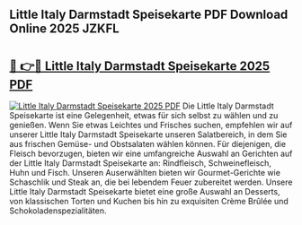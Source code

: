 ## Little Italy Darmstadt Speisekarte PDF Download Online 2025 JZKFL

# <h2><a href="http://gca0npu.nevu.top/?p=Little+Italy+Darmstadt+Speisekarte">🔗 👉🔴 Little Italy Darmstadt Speisekarte 2025 PDF</a></h2>

[![Little Italy Darmstadt Speisekarte 2025 PDF](https://i.imgur.com/dBaPXMq.png)](http://gca0npu.nevu.top/?p=Little+Italy+Darmstadt+Speisekarte)
Die Little Italy Darmstadt Speisekarte ist eine Gelegenheit, etwas für sich selbst zu wählen und zu genießen. Wenn Sie etwas Leichtes und Frisches suchen, empfehlen wir auf unserer Little Italy Darmstadt Speisekarte unseren Salatbereich, in dem Sie aus frischen Gemüse- und Obstsalaten wählen können. Für diejenigen, die Fleisch bevorzugen, bieten wir eine umfangreiche Auswahl an Gerichten auf der Little Italy Darmstadt Speisekarte an: Rindfleisch, Schweinefleisch, Huhn und Fisch. Unseren Auserwählten bieten wir Gourmet-Gerichte wie Schaschlik und Steak an, die bei lebendem Feuer zubereitet werden. Unsere Little Italy Darmstadt Speisekarte bietet eine große Auswahl an Desserts, von klassischen Torten und Kuchen bis hin zu exquisiten Crème Brûlée und Schokoladenspezialitäten.
